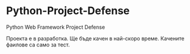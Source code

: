 # Python-Project-Defense
Python Web Framework Project Defense

Проекта е в разработка. Ще бъде качен в най-скоро време.
Качените фаилове са само за тест.
